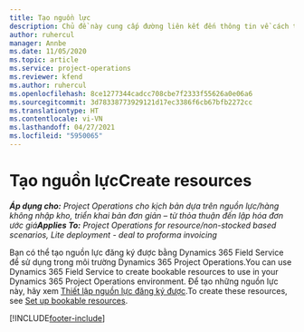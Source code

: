 ```yaml
---
title: Tạo nguồn lực
description: Chủ đề này cung cấp đường liên kết đến thông tin về cách tạo nguồn lực có thể đăng ký.
author: ruhercul
manager: Annbe
ms.date: 11/05/2020
ms.topic: article
ms.service: project-operations
ms.reviewer: kfend
ms.author: ruhercul
ms.openlocfilehash: 8ce1277344cadcc708cbe7f2333f55626a0e06a6
ms.sourcegitcommit: 3d78338773929121d17ec3386f6cb67bfb2272cc
ms.translationtype: HT
ms.contentlocale: vi-VN
ms.lasthandoff: 04/27/2021
ms.locfileid: "5950065"
---
```

# <a name="create-resources"></a><span data-ttu-id="20911-103">Tạo nguồn lực</span><span class="sxs-lookup"><span data-stu-id="20911-103">Create resources</span></span>

<span data-ttu-id="20911-104">_**Áp dụng cho:** Project Operations cho kịch bản dựa trên nguồn lực/hàng không nhập kho, triển khai bản đơn giản – từ thỏa thuận đến lập hóa đơn ước giá_</span><span class="sxs-lookup"><span data-stu-id="20911-104">_**Applies To:** Project Operations for resource/non-stocked based scenarios, Lite deployment - deal to proforma invoicing_</span></span>

<span data-ttu-id="20911-105">Bạn có thể tạo nguồn lực đăng ký được bằng Dynamics 365 Field Service để sử dụng trong môi trường Dynamics 365 Project Operations.</span><span class="sxs-lookup"><span data-stu-id="20911-105">You can use Dynamics 365 Field Service to create bookable resources to use in your Dynamics 365 Project Operations environment.</span></span> <span data-ttu-id="20911-106">Để tạo những nguồn lực này, hãy xem [Thiết lập nguồn lực đăng ký được](/dynamics365/field-service/set-up-bookable-resources).</span><span class="sxs-lookup"><span data-stu-id="20911-106">To create these resources, see [Set up bookable resources](/dynamics365/field-service/set-up-bookable-resources).</span></span>


[!INCLUDE[footer-include](../includes/footer-banner.md)]